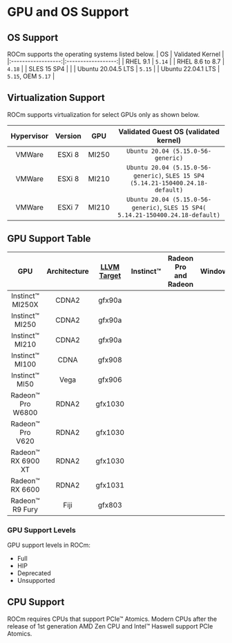 # GPU and OS Support

## OS Support

ROCm supports the operating systems listed below.
| OS                 | Validated Kernel   |
|:------------------:|:------------------:|
| RHEL 9.1           | `5.14`             |
| RHEL 8.6 to 8.7    | `4.18`             |
| SLES 15 SP4        |                    |
| Ubuntu 20.04.5 LTS | `5.15`             |
| Ubuntu 22.04.1 LTS | `5.15`, OEM `5.17` |

## Virtualization Support

ROCm supports virtualization for select GPUs only as shown below.

| Hypervisor     | Version  | GPU   | Validated Guest OS (validated kernel)                                            |
|:--------------:|:--------:|:-----:|:--------------------------------------------------------------------------------:|
| VMWare         |ESXi 8    | MI250 | `Ubuntu 20.04 (5.15.0-56-generic)`                                               |
| VMWare         |ESXi 8    | MI210 | `Ubuntu 20.04 (5.15.0-56-generic)`, `SLES 15 SP4 (5.14.21-150400.24.18-default)` |
| VMWare         |ESXi 7    | MI210 | `Ubuntu 20.04 (5.15.0-56-generic)`, `SLES 15 SP4( 5.14.21-150400.24.18-default)` |

## GPU Support Table

|GPU               |Architecture    | [LLVM Target](https://www.llvm.org/docs/AMDGPUUsage.html#processors) | Instinct™| Radeon Pro and Radeon      | Windows |
|:----------------:|:--------------:|:--------------------------------------------------------------------:|:--------:|:-------------------------:|:-------:|
|Instinct™ MI250X  | CDNA2          | gfx90a                                                               |          |                           |         |
|Instinct™ MI250   | CDNA2          | gfx90a                                                               |          |                           |         |
|Instinct™ MI210   | CDNA2          | gfx90a                                                               |          |                           |         |
|Instinct™ MI100   | CDNA           | gfx908                                                               |          |                           |         |
|Instinct™ MI50    | Vega           | gfx906                                                               |          |                           |         |
|Radeon™ Pro W6800 | RDNA2          | gfx1030                                                              |          |                           |         |
|Radeon™ Pro V620  | RDNA2          | gfx1030                                                              |          |                           |         |
|Radeon™ RX 6900 XT| RDNA2          | gfx1030                                                              |          |                           |         |
|Radeon™ RX 6600   | RDNA2          | gfx1031                                                              |          |                           |         |
|Radeon™ R9 Fury   | Fiji           | gfx803                                                               |          |                           |         |

### GPU Support Levels

GPU support levels in ROCm:

- Full
- HIP
- Deprecated
- Unsupported


## CPU Support

ROCm requires CPUs that support PCIe™ Atomics. Modern CPUs after the release of
1st generation AMD Zen CPU and Intel™ Haswell support PCIe Atomics.
